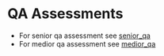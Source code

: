 # QA Assessments


- For senior qa assessment see [senior_qa](senior_qa/README.md)
- For medior qa assessment see [medior_qa](medior_qa/README.md)

